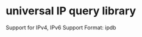 universal IP query library
===================================
Support for IPv4, IPv6
Support Format: ipdb
